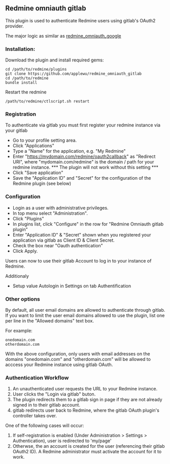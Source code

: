 ## Redmine omniauth gitlab

This plugin is used to authenticate Redmine users using gitlab's OAuth2 provider.

The major logic as similar as [redmine_omniauth_google](https://github.com/twinslash/redmine_omniauth_google)

### Installation:

Download the plugin and install required gems:

```console
cd /path/to/redmine/plugins
git clone https://github.com/applewu/redmine_omniauth_gitlab
cd /path/to/redmine
bundle install
```

Restart the redmine
```console
/path/to/redmine/ctlscript.sh restart
```

### Registration

To authenticate via gitlab you must first register your redmine instance via your gitlab

* Go to your profile setting area.
* Click "Applications"
* Type a "Name" for the application, e.g. "My Redmine"
* Enter "https://mydomain.com/redmine/oauth2callback" as "Redirect URI", where "mydomain.com/redmine" is the domain / path for your redmine instance. *** The plugin will not work without this setting ***
* Click "Save application"
* Save the "Application ID" and "Secret" for the configuration of the Redmine plugin (see below)

### Configuration

* Login as a user with administrative privileges. 
* In top menu select "Administration".
* Click "Plugins"
* In plugins list, click "Configure" in the row for "Redmine Omniauth gitlab plugin"
* Enter "Application ID"  & "Secret" shown when you registered your application via gitlab as Сlient ID & Client Secret.
* Check the box near "Oauth authentication"
* Click Apply. 
 
Users can now to use their gitlab Account to log in to your instance of Redmine.

Additionaly
* Setup value Autologin in Settings on tab Authentification

### Other options

By default, all user email domains are allowed to authenticate through gitlab.
If you want to limit the user email domains allowed to use the plugin, list one per line in the  "Allowed domains" text box.

For example:

```text
onedomain.com
otherdomain.com
```

With the above configuration, only users with email addresses on the domains "onedomain.com" and "otherdomain.com" will be allowed to acccess your Redmine instance using gitlab OAuth.

### Authentication Workflow

1. An unauthenticated user requests the URL to your Redmine instance.
2. User clicks the "Login via gitlab" buton.
3. The plugin redirects them to a gitlab sign in page if they are not already signed in to their gitlab account.
4. gitlab redirects user back to Redmine, where the gitlab OAuth plugin's controller takes over.

One of the following cases will occur:
1. If self-registration is enabled (Under Administration > Settings > Authentication), user is redirected to 'my/page'
2. Otherwse, the an account is created for the user (referencing their gitlab OAuth2 ID). A Redmine administrator must activate the account for it to work.
